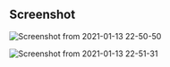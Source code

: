 ## Screenshot

![Screenshot from 2021-01-13 22-50-50](https://user-images.githubusercontent.com/68597043/104503424-1c4a2580-55f2-11eb-8564-640933f12b50.png)

![Screenshot from 2021-01-13 22-51-31](https://user-images.githubusercontent.com/68597043/104503418-1a806200-55f2-11eb-8d09-51166f672e02.png)